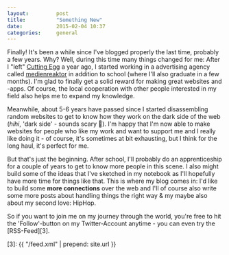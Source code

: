 ```yaml
---
layout:         post
title:          "Something New"
date:           2015-02-04 10:37
categories:     general
---
```


Finally! It's been a while since I've blogged properly the last time, probably a few years. Why? Well, during this time many things changed for me: After I "left" [Cutting Egg][1] a year ago, I started working in a  advertising agency called [medienreaktor][2] in addition to school (where I'll also graduate in a few months). I'm glad to finally get a solid reward for making great websites and -apps. Of course, the local cooperation with other people interested in my field also helps me to expand my knowledge.

Meanwhile, about 5-6 years have passed since I started disassembling random websites to get to know how they work on the dark side of the web (*hihi*, 'dark side' - sounds scary 👻). I'm happy that I'm now able to make websites for people who like my work and want to support me and I really like doing it - of course, it's sometimes at bit exhausting, but I think for the long haul, it's perfect for me.

But that's just the beginning. After school, I'll probably do an apprenticeship for a couple of years to get to know more people in this scene. I also might build some of the ideas that I've sketched in my notebook as I'll hopefully have more time for things like that. This is where my blog comes in: I'd like to build some **more connections** over the web and I'll of course also write some more posts about handling things the right way & my maybe also about my second love: HipHop.

So if you want to join me on my journey through the world, you're free to hit the 'Follow'-button on my Twitter-Account anytime - you can even try the [RSS-Feed][3].

[1]: https://cuttingegg.de
[2]: http://medienreaktor.de
[3]: {{ "/feed.xml" | prepend: site.url }}